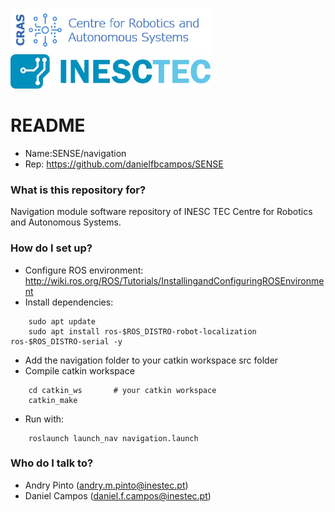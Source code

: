 <p align="left">
<img src="cras.png" width="320" />
<img src="inesctec.png" width="320" />
</p>

# README #

* Name:SENSE/navigation
* Rep: https://github.com/danielfbcampos/SENSE

### What is this repository for? ###

Navigation module software repository of INESC TEC Centre for Robotics and Autonomous Systems.

### How do I set up? ###

   * Configure ROS environment: http://wiki.ros.org/ROS/Tutorials/InstallingandConfiguringROSEnvironment
   * Install dependencies:
   
````
    sudo apt update
    sudo apt install ros-$ROS_DISTRO-robot-localization  ros-$ROS_DISTRO-serial -y
````
   * Add the navigation folder to your catkin workspace src folder
   * Compile catkin workspace

````
    cd catkin_ws       # your catkin workspace
    catkin_make
````

   * Run with:

````
    roslaunch launch_nav navigation.launch
````

### Who do I talk to? ###

   * Andry Pinto ([andry.m.pinto@inestec.pt](mailto:andry.m.pinto@inestec.pt))
   * Daniel Campos ([daniel.f.campos@inestec.pt](mailto:daniel.f.campos@inestec.pt))

